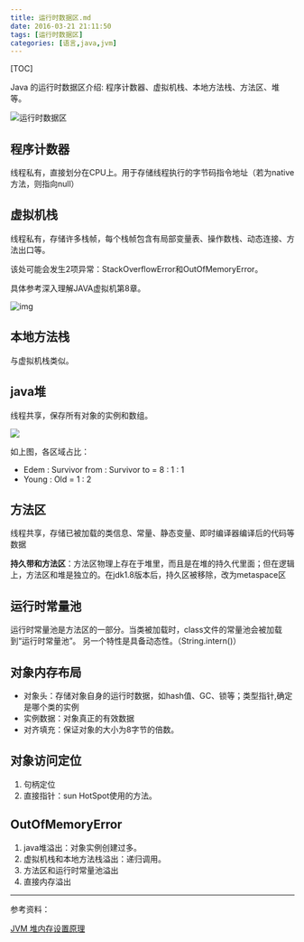 ```yaml
---
title: 运行时数据区.md
date: 2016-03-21 21:11:50
tags: [运行时数据区]
categories: [语言,java,jvm]
---
```


[TOC]

Java 的运行时数据区介绍: 程序计数器、虚拟机栈、本地方法栈、方法区、堆等。

<!--more-->



![运行时数据区](/images/运行时数据区/2614605-246286b040ad10c1.png)


## 程序计数器

线程私有，直接划分在CPU上。用于存储线程执行的字节码指令地址（若为native方法，则指向null）

## 虚拟机栈

线程私有，存储许多栈帧，每个栈帧包含有局部变量表、操作数栈、动态连接、方法出口等。

该处可能会发生2项异常：StackOverflowError和OutOfMemoryError。

具体参考深入理解JAVA虚拟机第8章。

![img](/images/运行时数据区/2614605-bad04f927eace715.png)

## 本地方法栈

与虚拟机栈类似。

## java堆

线程共享，保存所有对象的实例和数组。

![](/images/运行时数据区/f567af3a.png)

如上图，各区域占比：
- Edem : Survivor from : Survivor to = 8 : 1 : 1
- Young : Old = 1 : 2

## 方法区

线程共享，存储已被加载的类信息、常量、静态变量、即时编译器编译后的代码等数据

__持久带和方法区__：方法区物理上存在于堆里，而且是在堆的持久代里面；但在逻辑上，方法区和堆是独立的。在jdk1.8版本后，持久区被移除，改为metaspace区

## 运行时常量池

运行时常量池是方法区的一部分。当类被加载时，class文件的常量池会被加载到“运行时常量池”。
另一个特性是具备动态性。（String.intern()）

## 对象内存布局

- 对象头：存储对象自身的运行时数据，如hash值、GC、锁等；类型指针,确定是哪个类的实例
- 实例数据：对象真正的有效数据
- 对齐填充：保证对象的大小为8字节的倍数。

## 对象访问定位

1. 句柄定位
2. 直接指针：sun HotSpot使用的方法。

## OutOfMemoryError

1. java堆溢出：对象实例创建过多。
2. 虚拟机栈和本地方法栈溢出：递归调用。
3. 方法区和运行时常量池溢出
4. 直接内存溢出





----
参考资料：

[JVM 堆内存设置原理](http://blog.csdn.net/sivyer123/article/details/17139443)